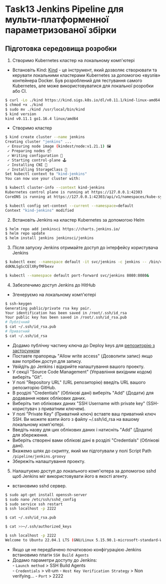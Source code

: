 # Task13 Jenkins Pipeline для мульти-платформенної параметризованої збірки

## Підготовка середовища розробки
1. Створимо Kubernetes кластер на локальному комп'ютері
- Встановіть Kind: [Kind](https://kind.sigs.k8s.io/) - це інструмент, який дозволяє створювати та керувати локальними кластерами Kubernetes за допомогою «вузлів» контейнера Docker. Був розроблений для тестування самого Kubernetes, але може використовуватися для локальної розробки або CI.

```sh
$ curl -Lo ./kind https://kind.sigs.k8s.io/dl/v0.11.1/kind-linux-amd64
$ chmod +x ./kind
$ sudo mv ./kind /usr/local/bin/kind
$ kind version
kind v0.11.1 go1.16.4 linux/amd64
```
- Створимо кластер
```sh
$ kind create cluster --name jenkins
Creating cluster "jenkins" ...
 ✓ Ensuring node image (kindest/node:v1.21.1) 🖼 
 ✓ Preparing nodes 📦  
 ✓ Writing configuration 📜 
 ✓ Starting control-plane 🕹️ 
 ✓ Installing CNI 🔌 
 ✓ Installing StorageClass 💾 
Set kubectl context to "kind-jenkins"
You can now use your cluster with:

$ kubectl cluster-info --context kind-jenkins
Kubernetes control plane is running at https://127.0.0.1:42303
CoreDNS is running at https://127.0.0.1:42303/api/v1/namespaces/kube-system/services/kube-dns:dns/proxy

$ kubectl config set-context --current --namespace=default
Context "kind-jenkins" modified
```
2. Встановіть Jenkins на кластер Kubernetes за допомогою Helm
```sh
$ helm repo add jenkinsci https://charts.jenkins.io/
$ helm repo update
$ helm install jenkins jenkinsci/jenkins
```

3. Після запуску Jenkins отримайте доступ до інтерфейсу користувача Jenkins
```sh
$ kubectl exec --namespace default -it svc/jenkins -c jenkins -- /bin/cat /run/secrets/additional/chart-admin-password && echo
ddKNLSgScCElXRyfMFbexv

$ kubectl --namespace default port-forward svc/jenkins 8080:8080&
```
4. Забезпечимо доступ Jenkins до HitHub
- Згенеруємо  на локальному комп'ютері   
```sh
$ ssh-keygen
Generating public/private rsa key pair.
Your identification has been saved in /root/.ssh/id_rsa
Your public key has been saved in /root/.ssh/id_rsa.pub
# Публічний
$ cat ~/.ssh/id_rsa.pub
# Приватний 
$ cat ~/.ssh/id_rsa
```
- Додамо публічну частину ключа до Deploy keys для [репозиторію з застосунком](https://github.com/vit-um/kbot/settings/keys)  
-  Поставте прапорець "Allow write access" (Дозволити запис) якщо вам потрібен доступ для запису. 
- Увійдіть до Jenkins і відкрийте налаштування вашого проекту. 
- У секції "Source Code Management" (Управління вихідним кодом) виберіть "Git". 
- У полі "Repository URL" (URL репозиторію) введіть URL вашого репозиторію GitHub. 
- В розділі "Credentials" (Облікові дані) виберіть "Add" (Додати) для додавання нових облікових даних. 
- Виберіть тип облікових даних "SSH Username with private key" (SSH-користувач з приватним ключем). 
- У полі "Private Key" (Приватний ключ) вставте ваш приватний ключ SSH. Ви можете взяти його з файлу  ~/.ssh/id_rsa  на вашому локальному комп'ютері. 
- Введіть назву для цих облікових даних і натисніть "Add" (Додати) для збереження. 
- Виберіть створені вами облікові дані в розділі "Credentials" (Облікові дані). 
- Вкажемо шлях до скрипту, який ми підготували у полі Script Path `/pipeline/jenkins.groovy`
- Збережіть налаштування проекту. 

5. Налаштуємо доступ до локального комп'ютера за допомогою sshd щоб Jenkins міг використовувати його в якості агенту.
- встановимо sshd сервер.
```sh
$ sudo apt-get install openssh-server
$ sudo nano /etc/ssh/sshd_config
$ sudo service ssh restart
$ ssh localhost -p 2222

$ cat ~/.ssh/id_rsa.pub

$ cat >>~/.ssh/authorized_keys  

$ ssh localhost -p 2222
Welcome to Ubuntu 22.04.1 LTS (GNU/Linux 5.15.90.1-microsoft-standard-WSL2 x86_64)
```
- Якщо це не передбачено початковою конфігурацією Jenkins встановимо плагін `SSH Build Agents`
- Додамо параметри доступу до Jenkins:   
      - `Launch method` > SSH Build Agents  
      - `Credentials` > vit-um
      - `Host Key Verification Strategy` > Non verifying... 
      - `Port` > 2222
